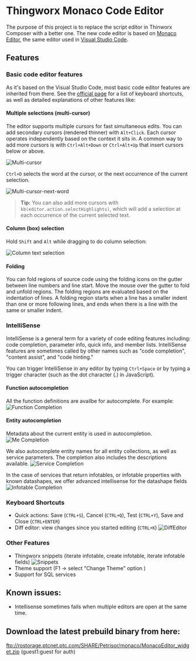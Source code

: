 # Thingworx Monaco Code Editor

 The purpose of this project is to replace the script editor in Thinworx Composer with a better one.
 The new code editor is based on [Monaco Editor](https://microsoft.github.io/monaco-editor/index.html), the same editor used in [Visual Studio Code](https://code.visualstudio.com/). 

## Features
### Basic code editor features

As it's based on the Visual Studio Code, most basic code editor features are inherited from there. See the [official page](https://code.visualstudio.com/docs/editor/codebasics) for a list of keyboard shortcuts, as well as detailed explanations of other features like:
#### Multiple selections (multi-cursor)

The editor supports multiple cursors for fast simultaneous edits. You can add secondary cursors (rendered thinner) with `Alt+Click`. Each cursor operates independently based on the context it sits in. A common way to add more cursors is with `Ctrl+Alt+Down` or `Ctrl+Alt+Up` that insert cursors below or above.

![Multi-cursor](https://code.visualstudio.com/images/editingevolved_multicursor.gif)

`Ctrl+D` selects the word at the cursor, or the next occurrence of the current selection.

![Multi-cursor-next-word](https://code.visualstudio.com/images/editingevolved_multicursor-word.gif)

> **Tip:** You can also add more cursors with `kb(editor.action.selectHighlights)`, which will add a selection at each occurrence of the current selected text.
#### Column (box) selection

Hold `Shift` and `Alt` while dragging to do column selection:

![Column text selection](https://code.visualstudio.com/images/editingevolved_column-select.gif)
#### Folding

You can fold regions of source code using the folding icons on the gutter between line numbers and line start. Move the mouse over the gutter to fold and unfold regions. The folding regions are evaluated based on the indentation of lines. A folding region starts when a line has a smaller indent than one or more following lines, and ends when there is a line with the same or smaller indent.
### IntelliSense

IntelliSense is a general term for a variety of code editing features including: code completion, parameter info, quick info, and member lists. IntelliSense features are sometimes called by other names such as "code completion", "content assist", and "code hinting."

You can trigger IntelliSense in any editor by typing `Ctrl+Space` or by typing a trigger character (such as the dot character (.) in JavaScript).

#### Function autocompletion

All the function definitions are availbe for autocomplete. For example:
![Function Completion](http://i.imgur.com/SCS4W1s.gif)

#### Entity autocompletion
Metadata about the current entity is used in autocompletion. 
![Me Completion](http://i.imgur.com/8qyrRaY.gif)

We also autocomplete entity names for all entity collections, as well as service parameters. The completion also includes the descriptions available.
![Service Completion](http://i.imgur.com/YhoaOoJ.gif)

In the case of services that return infotables, or infotable properties with known datashapes, we offer advanced intellisense for the datashape fields
![Infotable Completion](http://i.imgur.com/3pNrEC1.gif)

### Keyboard Shortcuts
* Quick actions: Save (`CTRL+S`), Cancel (`CTRL+Q`), Test (`CTRL+Y`), Save and Close (`CTRL+ENTER`)
* Diff editor: view changes since you started editing (`CTRL+K`)
![DiffEditor](http://i.imgur.com/1DywhM7.png)

### Other Features
* Thingworx snippets (iterate infotable, create infotable, iterate infotable fields)
![Snippets](http://i.imgur.com/qAn3CwY.gif)
* Theme support (F1 -> select "Change Theme" option )
* Support for SQL services

## Known issues:
 * Intellisense sometimes fails when multiple editors are open at the same time. 

## Download the latest prebuild binary from here:
ftp://rostorage.ptcnet.ptc.com/SHARE/Petrisor/monaco/MonacoEditor_widget.zip (guest1:guest for auth)
